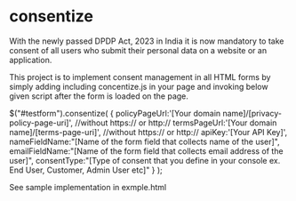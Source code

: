 # consentize

With the newly passed DPDP Act, 2023 in India it is now mandatory to take consent of all users who submit their personal data on a website or an application.

This project is to implement consent management in all HTML forms by simply adding including concentize.js in your page and invoking below given script after the form is loaded on the page.

$("#testform").consentize(
{
policyPageUrl:'[Your domain name]/[privacy-policy-page-uri]', //without https:// or http://
termsPageUrl:'[Your domain name]/[terms-page-uri]', //without https:// or http://
apiKey:'[Your API Key]',
nameFieldName:"[Name of the form field that collects name of the user]",
emailFieldName:"[Name of the form field that collects email address of the user]",
consentType:"[Type of consent that you define in your console ex. End User, Customer, Admin User etc]"
}
);

See sample implementation in exmple.html

